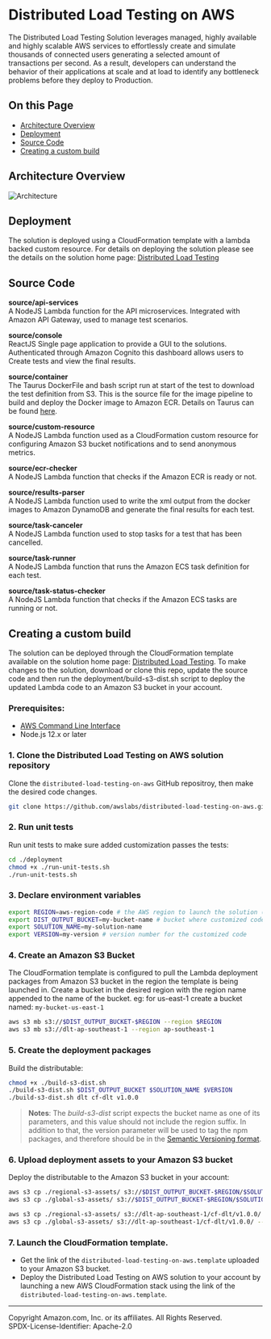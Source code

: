 # Distributed Load Testing on AWS

The Distributed Load Testing Solution leverages managed, highly available and highly scalable AWS services to effortlessly create and simulate thousands of connected users generating a selected amount of transactions per second. As a result, developers can understand the behavior of their applications at scale and at load to identify any bottleneck problems before they deploy to Production.


## On this Page
- [Architecture Overview](#architecture-overview)
- [Deployment](#deployment)
- [Source Code](#source-code)
- [Creating a custom build](#additional-resources)


## Architecture Overview
![Architecture](architecture.png)

## Deployment
The solution is deployed using a CloudFormation template with a lambda backed custom resource. For details on deploying the solution please see the details on the solution home page: [Distributed Load Testing](https://aws.amazon.com/solutions/implementations/distributed-load-testing-on-aws/)

## Source Code

**source/api-services**<br/>
A NodeJS Lambda function for the API microservices. Integrated with Amazon API Gateway, used to manage test scenarios.

**source/console**<br/>
ReactJS Single page application to provide a GUI to the solutions. Authenticated through Amazon Cognito this dashboard allows users to Create tests and view the final results.

**source/container**<br/>
The Taurus DockerFile and bash script run at start of the test to download the test definition from S3. This is the source file for the image pipeline to build and deploy the Docker image to Amazon ECR. Details on Taurus can be found [here](https://gettaurus.org/).

**source/custom-resource**<br/>
A NodeJS Lambda function used as a CloudFormation custom resource for configuring Amazon S3 bucket notifications and to send anonymous metrics.

**source/ecr-checker**<br/>
A NodeJS Lambda function that checks if the Amazon ECR is ready or not.

**source/results-parser**<br/>
A NodeJS Lambda function used to write the xml output from the docker images to Amazon DynamoDB and generate the final results for each test.

**source/task-canceler**<br/>
A NodeJS Lambda function used to stop tasks for a test that has been cancelled.

**source/task-runner**<br/>
A NodeJS Lambda function that runs the Amazon ECS task definition for each test.

**source/task-status-checker**<br/>
A NodeJS Lambda function that checks if the Amazon ECS tasks are running or not.

## Creating a custom build
The solution can be deployed through the CloudFormation template available on the solution home page: [Distributed Load Testing](https://aws.amazon.com/solutions/implementations/distributed-load-testing-on-aws/).
To make changes to the solution, download or clone this repo, update the source code and then run the deployment/build-s3-dist.sh script to deploy the updated Lambda code to an Amazon S3 bucket in your account.

### Prerequisites:
* [AWS Command Line Interface](https://aws.amazon.com/cli/)
* Node.js 12.x or later

### 1. Clone the Distributed Load Testing on AWS solution repository
Clone the ```distributed-load-testing-on-aws``` GitHub repositroy, then make the desired code changes.

```bash
git clone https://github.com/awslabs/distributed-load-testing-on-aws.git
```

### 2. Run unit tests
Run unit tests to make sure added customization passes the tests:
```bash
cd ./deployment
chmod +x ./run-unit-tests.sh
./run-unit-tests.sh
```

### 3. Declare environment variables
```bash
export REGION=aws-region-code # the AWS region to launch the solution (e.g. us-east-1)
export DIST_OUTPUT_BUCKET=my-bucket-name # bucket where customized code will reside
export SOLUTION_NAME=my-solution-name
export VERSION=my-version # version number for the customized code
```

### 4. Create an Amazon S3 Bucket
The CloudFormation template is configured to pull the Lambda deployment packages from Amazon S3 bucket in the region the template is being launched in. Create a bucket in the desired region with the region name appended to the name of the bucket. eg: for us-east-1 create a bucket named: ```my-bucket-us-east-1```
```bash
aws s3 mb s3://$DIST_OUTPUT_BUCKET-$REGION --region $REGION
aws s3 mb s3://dlt-ap-southeast-1 --region ap-southeast-1
```

### 5. Create the deployment packages
Build the distributable:
```bash
chmod +x ./build-s3-dist.sh
./build-s3-dist.sh $DIST_OUTPUT_BUCKET $SOLUTION_NAME $VERSION
./build-s3-dist.sh dlt cf-dlt v1.0.0
```

> **Notes**: The _build-s3-dist_ script expects the bucket name as one of its parameters, and this value should not include the region suffix. In addition to that, the version parameter will be used to tag the npm packages, and therefore should be in the [Semantic Versioning format](https://semver.org/spec/v2.0.0.html).

### 6. Upload deployment assets to your Amazon S3 bucket
Deploy the distributable to the Amazon S3 bucket in your account:
```bash
aws s3 cp ./regional-s3-assets/ s3://$DIST_OUTPUT_BUCKET-$REGION/$SOLUTION_NAME/$VERSION/ --recursive --acl bucket-owner-full-control
aws s3 cp ./global-s3-assets/ s3://$DIST_OUTPUT_BUCKET-$REGION/$SOLUTION_NAME/$VERSION/ --recursive --acl bucket-owner-full-control

aws s3 cp ./regional-s3-assets/ s3://dlt-ap-southeast-1/cf-dlt/v1.0.0/ --recursive --acl bucket-owner-full-control
aws s3 cp ./global-s3-assets/ s3://dlt-ap-southeast-1/cf-dlt/v1.0.0/ --recursive --acl bucket-owner-full-control
```

### 7. Launch the CloudFormation template.
* Get the link of the `distributed-load-testing-on-aws.template` uploaded to your Amazon S3 bucket.
* Deploy the Distributed Load Testing on AWS solution to your account by launching a new AWS CloudFormation stack using the link of the `distributed-load-testing-on-aws.template`.

***

Copyright Amazon.com, Inc. or its affiliates. All Rights Reserved.<br />
SPDX-License-Identifier: Apache-2.0
